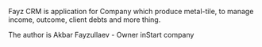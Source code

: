 Fayz CRM is application for Company which produce metal-tile, to mаnage income, outcome, client debts and more thing.

The author is Akbar Fayzullaev - Owner inStart company
